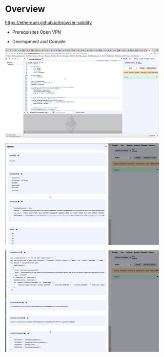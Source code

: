 # Overview

https://ethereum.github.io/browser-solidity

* Prerequisites
Open VPN

* Development and Compile

![Browser-solidity](/picture/Browser-solidity.png)

![Browser-solidity](/picture/Detail.png)

![Browser-solidity](/picture/Detail1.png)

